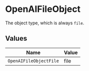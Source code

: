 # OpenAIFileObject

The object type, which is always `file`.


## Values

| Name                   | Value                  |
| ---------------------- | ---------------------- |
| `OpenAIFileObjectFile` | file                   |